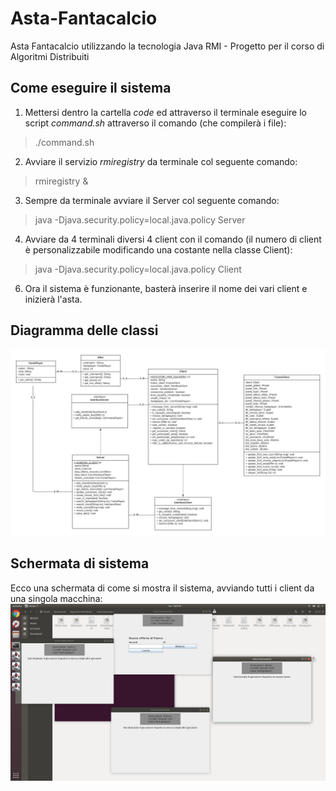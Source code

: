 # Asta-Fantacalcio
Asta Fantacalcio utilizzando la tecnologia Java RMI - Progetto per il corso di Algoritmi Distribuiti

## Come eseguire il sistema

1) Mettersi dentro la cartella *code* ed attraverso il terminale eseguire lo script *command.sh* attraverso il comando (che compilerà i file):
> ./command.sh
2) Avviare il servizio *rmiregistry* da terminale col seguente comando:
> rmiregistry &
3) Sempre da terminale avviare il Server col seguente comando:
> java -Djava.security.policy=local.java.policy Server
4) Avviare da 4 terminali diversi 4 client con il comando (il numero di client è personalizzabile modificando una costante nella classe Client):
> java -Djava.security.policy=local.java.policy Client
> 
6) Ora il sistema è funzionante, basterà inserire il nome dei vari client e inizierà l'asta.


## Diagramma delle classi
![Diagramma](UML_AstaFantacalcio.jpeg)

## Schermata di sistema
Ecco una schermata di come si mostra il sistema, avviando tutti i client da una singola macchina:
![screen](screen.png)
